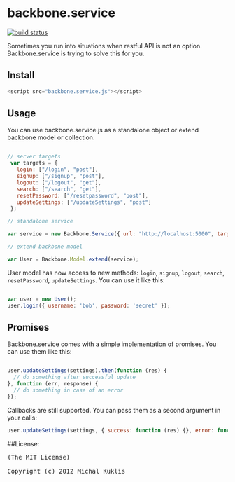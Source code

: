 backbone.service
================
[![build status](https://secure.travis-ci.org/mkuklis/backbone.service.js.png)](http://travis-ci.org/mkuklis/backbone.service.js)

Sometimes you run into situations when restful API is not an option. Backbone.service is trying to solve this for you.

## Install

````javascript
<script src="backbone.service.js"></script>
````

## Usage

You can use backbone.service.js as a standalone object or extend backbone model or collection.

````javascript

// server targets
 var targets = {
   login: ["/login", "post"],
   signup: ["/signup", "post"],
   logout: ["/logout", "get"],
   search: ["/search", "get"],
   resetPassword: ["/resetpassword", "post"],
   updateSettings: ["/updateSettings", "post"]
 };

// standalone service

var service = new Backbone.Service({ url: "http://localhost:5000", targets: targets }));

// extend backbone model

var User = Backbone.Model.extend(service);

````

User model has now access to new methods: `login`, `signup`, `logout`, `search`, `resetPassword`, `updateSettings`.
You can use it like this:

````javascript

var user = new User();
user.login({ username: 'bob', password: 'secret' });

````

## Promises

Backbone.service comes with a simple implementation of promises. You can use them like this:

````javascript

user.updateSettings(settings).then(function (res) {
  // do something after successful update
}, function (err, response) {
  // do something in case of an error
});


````

Callbacks are still supported. You can pass them as a second argument in your calls:

````javascript
user.updateSettings(settings, { success: function (res) {}, error: function (res) {} });

````

##License:
<pre>
(The MIT License)

Copyright (c) 2012 Michal Kuklis

</pre>
